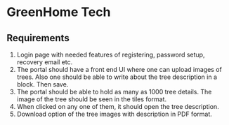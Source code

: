 # GreenHome Tech

## Requirements

1) Login page with needed features of registering, password setup, recovery email etc. 
2) The portal should have a front end UI where one can upload images of trees. Also one should be able to write about the tree description in a block. Then save. 
3) The portal should be able to hold as many as 1000 tree details. The image of the tree should be seen in the tiles format.
4) When clicked on any one of them, it should open the tree description. 
5) Download option of the tree images with description in PDF format.